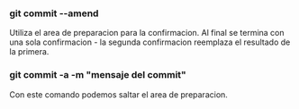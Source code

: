 ### git commit --amend
Utiliza el area de preparacion para la confirmacion. Al final se termina con una sola confirmacion - la segunda confirmacion reemplaza el resultado de la primera.

### git commit -a -m "mensaje del commit"
Con este comando podemos saltar el area de preparacion.
